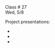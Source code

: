 
<div class="lecture1">

<div class="column_date">

Class # 27 <br>
Wed, 5/8

</div>

<div class="column_materials">
<p markdown="block">

Project presentations:

-
-
-


</p>
</div>


<div class="column_assign">
<p markdown="block">




</p>
</div>

</div>
